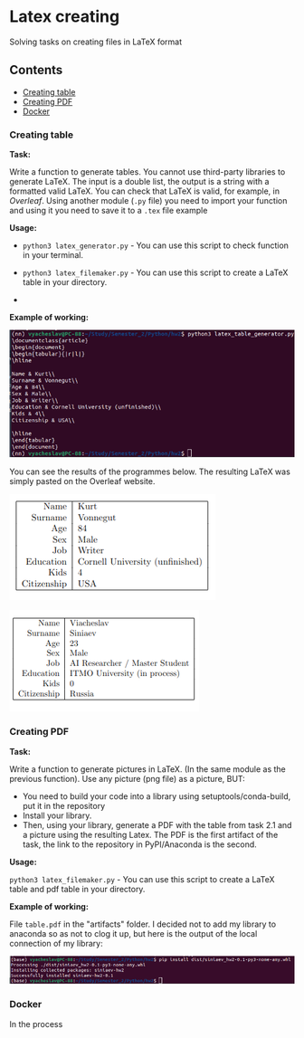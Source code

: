 # Latex creating

Solving tasks on creating files in LaTeX format

## Contents
- [Creating table](#creating-table)
- [Creating PDF](#creating-pdf)
- [Docker](#docker)

### Creating table
**Task:** 

Write a function to generate tables. You cannot use third-party libraries to generate LaTeX. The input is a double list, the output is a string with a formatted valid LaTeX. You can check that LaTeX is valid, for example, in *Overleaf*. Using another module (`.py` file) you need to import your function and using it you need to save it to a `.tex` file example 


**Usage:**

- `python3 latex_generator.py` - You can use this script to check function in your terminal.
- `python3 latex_filemaker.py` - You can use this script to create a LaTeX table in your directory.

- 
**Example of working:**
  
![console_output_generator.png](images/console_output_generator.png)

You can see the results of the programmes below.
The resulting LaTeX was simply pasted on the Overleaf website.

![table_from_generator.png](images/table_from_generator.png)

![table_from_file.png](images/table_from_file.png)


### Creating PDF

**Task:**

Write a function to generate pictures in LaTeX. (In the same module as the previous function).
Use any picture (png file) as a picture, BUT:
- You need to build your code into a library using setuptools/conda-build, put it in the repository
- Install your library.
- Then, using your library, generate a PDF with the table from task 2.1 and a picture using the resulting Latex. The PDF is the first artifact of the task, the link to the repository in PyPI/Anaconda is the second.

**Usage:**

`python3 latex_filemaker.py` - You can use this script to create a LaTeX table and pdf table in your directory.

**Example of working:**

File `table.pdf` in the "artifacts" folder. I decided not to add my library to anaconda so as not to clog it up, but here is the output of the local connection of my library:

![library](images/library.png)

### Docker

In the process
